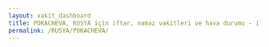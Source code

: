 ```yaml
---
layout: vakit_dashboard
title: POKACHEVA, RUSYA için iftar, namaz vakitleri ve hava durumu - ilçe/eyalet seç
permalink: /RUSYA/POKACHEVA/
---
```


<script type="text/javascript">
  var GLOBAL_COUNTRY = 'RUSYA';
  var GLOBAL_CITY = 'POKACHEVA';
  var GLOBAL_STATE = '';
  var lat = 72;
  var lon = 21;
</script>
